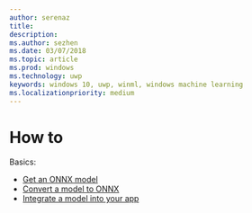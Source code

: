 ```yaml
---
author: serenaz
title: 
description: 
ms.author: sezhen
ms.date: 03/07/2018
ms.topic: article
ms.prod: windows
ms.technology: uwp
keywords: windows 10, uwp, winml, windows machine learning
ms.localizationpriority: medium
---
```


# How to

Basics:

- [Get an ONNX model](get-onnx-model.md)
- [Convert a model to ONNX](conversion-samples.md)
- [Integrate a model into your app](integrate-model.md)